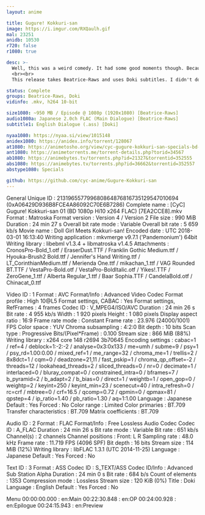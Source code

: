 ```yaml
---
layout: anime

title: Gugure! Kokkuri-san
image: https://i.imgur.com/RXQaulh.gif
mal: 23251
anidb: 10530
r720: false
r1080: true

desc: >-
  Well, this was a weird comedy. It had some good moments though. Because who doesn't love a block-eyed girl who can't smile?
  <br><br>
  This release takes Beatrice-Raws and uses Doki subtitles. I didn't do much with the subtitles since not much modification was really needed. Just a few edits here and there.

status: Complete
groups: Beatrice-Raws, Doki
vidinfo: .mkv, h264 10-bit

size1080: ~950 MB / Episode @ 1080p (1920x1080) [Beatrice-Raws]
audio1080a: Japanese 2.0ch FLAC (Main Dialogue) [Beatrice-Raws]
subtitle1: English Dialogue (.ass) [Doki]

nyaa1080: https://nyaa.si/view/1015148
anidex1080: https://anidex.info/torrent/128067
at1080: https://animetosho.org/view/cyc-gugure-kokkuri-san-specials-bd-1080p-hi10-x264-flac.d128067
ant1080: https://animetorrents.me/torrent-details.php?torid=34567
ab1080: https://animebytes.tv/torrents.php?id=21327&torrentid=352555
abs1080: https://animebytes.tv/torrents.php?id=36662&torrentid=352557
abstype1080: Specials

github: https://github.com/cyc-anime/Gugure-Kokkuri-san
---
```

General
Unique ID                                : 213196557799680864876816735129547010694 (0xA06429D936B8FCE4A86092C70E6B7286)
Complete name                            : [CyC] Gugure! Kokkuri-san 01 (BD 1080p Hi10 x264 FLAC) [7EA2CCE8].mkv
Format                                   : Matroska
Format version                           : Version 4 / Version 2
File size                                : 990 MiB
Duration                                 : 24 min 27 s
Overall bit rate mode                    : Variable
Overall bit rate                         : 5 659 kb/s
Movie name                               : Doll Girl Meets Kokkuri-san!
Encoded date                             : UTC 2018-03-01 16:13:40
Writing application                      : mkvmerge v9.7.1 ('Pandemonium') 64bit
Writing library                          : libebml v1.3.4 + libmatroska v1.4.5
Attachments                              : CronosPro-Bold_1.otf / EraserDust.TTF / Franklin Gothic Medium.ttf / Hyouka-Brush2 Bold.ttf / Jennifer's Hand Writing.ttf / LT_CorinthianMedium.ttf / Merienda One.ttf / mikachan_1.ttf / VAG Rounded BT.TTF / VestaPro-Bold.otf / VestaPro-BoldItalic.otf / Yikes!.TTF / ZeroGene_1.ttf / Alberta Regular_1.ttf / Baar Sophia.TTF / CandelaBold.otf / Chinacat_0.ttf

Video
ID                                       : 1
Format                                   : AVC
Format/Info                              : Advanced Video Codec
Format profile                           : High 10@L5
Format settings, CABAC                   : Yes
Format settings, RefFrames               : 4 frames
Codec ID                                 : V_MPEG4/ISO/AVC
Duration                                 : 24 min 26 s
Bit rate                                 : 4 955 kb/s
Width                                    : 1 920 pixels
Height                                   : 1 080 pixels
Display aspect ratio                     : 16:9
Frame rate mode                          : Constant
Frame rate                               : 23.976 (24000/1001) FPS
Color space                              : YUV
Chroma subsampling                       : 4:2:0
Bit depth                                : 10 bits
Scan type                                : Progressive
Bits/(Pixel*Frame)                       : 0.100
Stream size                              : 866 MiB (88%)
Writing library                          : x264 core 148 r2694 3b70645
Encoding settings                        : cabac=1 / ref=4 / deblock=1:-2:-2 / analyse=0x3:0x133 / me=umh / subme=9 / psy=1 / psy_rd=1.00:0.00 / mixed_ref=1 / me_range=32 / chroma_me=1 / trellis=2 / 8x8dct=1 / cqm=0 / deadzone=21,11 / fast_pskip=1 / chroma_qp_offset=-2 / threads=12 / lookahead_threads=2 / sliced_threads=0 / nr=0 / decimate=1 / interlaced=0 / bluray_compat=0 / constrained_intra=0 / bframes=7 / b_pyramid=2 / b_adapt=2 / b_bias=0 / direct=1 / weightb=1 / open_gop=0 / weightp=2 / keyint=250 / keyint_min=23 / scenecut=40 / intra_refresh=0 / rc=crf / mbtree=0 / crf=16.5 / qcomp=0.72 / qpmin=0 / qpmax=81 / qpstep=4 / ip_ratio=1.40 / pb_ratio=1.30 / aq=1:1.00
Language                                 : Japanese
Default                                  : Yes
Forced                                   : No
Color range                              : Limited
Color primaries                          : BT.709
Transfer characteristics                 : BT.709
Matrix coefficients                      : BT.709

Audio
ID                                       : 2
Format                                   : FLAC
Format/Info                              : Free Lossless Audio Codec
Codec ID                                 : A_FLAC
Duration                                 : 24 min 26 s
Bit rate mode                            : Variable
Bit rate                                 : 651 kb/s
Channel(s)                               : 2 channels
Channel positions                        : Front: L R
Sampling rate                            : 48.0 kHz
Frame rate                               : 11.719 FPS (4096 SPF)
Bit depth                                : 16 bits
Stream size                              : 114 MiB (12%)
Writing library                          : libFLAC 1.3.1 (UTC 2014-11-25)
Language                                 : Japanese
Default                                  : Yes
Forced                                   : No

Text
ID                                       : 3
Format                                   : ASS
Codec ID                                 : S_TEXT/ASS
Codec ID/Info                            : Advanced Sub Station Alpha
Duration                                 : 24 min 0 s
Bit rate                                 : 684 b/s
Count of elements                        : 1353
Compression mode                         : Lossless
Stream size                              : 120 KiB (0%)
Title                                    : Doki
Language                                 : English
Default                                  : Yes
Forced                                   : No

Menu
00:00:00.000                             : en:Main
00:22:30.848                             : en:OP
00:24:00.928                             : en:Epilogue
00:24:15.943                             : en:Preview